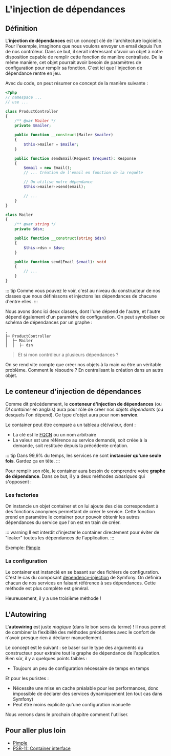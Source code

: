 # L'injection de dépendances

## Définition

L'**injection de dépendances** est un concept clé de l'architecture logicielle. Pour l'exemple, imaginons que nous voulons envoyer un email depuis l'un de nos contrôleur. Dans ce but, il serait intéressant d'avoir un objet à notre disposition capable de remplir cette fonction de manière centralisée. De la même manière, cet objet pourrait avoir besoin de paramètres de configuration pour remplir sa fonction. C'est ici que l'injection de dépendance rentre en jeu.

Avec du code, on peut résumer ce concept de la manière suivante :

``` php
<?php
// namespace ...
// use ...

class ProductController
{
    /** @var Mailer */
    private $mailer;

    public function __construct(Mailer $mailer)
    {
        $this->mailer = $mailer;
    }

    public function sendEmail(Request $request): Response
    {
        $email = new Email();
        // ... Création de l'email en fonction de la requête

        // On utilise notre dépendance
        $this->mailer->send(email);

        // ...
    }
}

class Mailer
{
    /** @var string */
    private $dsn;

    public function __construct(string $dsn)
    {
        $this->dsn = $dsn;
    }

    public function send(Email $email): void
    {
        // ...
    }
}

```

::: tip
Comme vous pouvez le voir, c'est au niveau du constructeur de nos classes que nous définissons et injectons les dépendances de chacune d'entre elles.
:::

Nous avons donc ici deux classes, dont l'une dépend de l'autre, et l'autre dépend également d'un paramètre de configuration. On peut symboliser ce schéma de dépendances par un graphe :

```
.
├─ ProductController
│  ├─ Mailer
│  │  ├─ dsn
```

> Et si mon contrôleur a plusieurs dépendances ?

On se rend vite compte que créer nos objets à la main va être un véritable problème. Comment le résoudre ? En centralisant la création dans un autre objet.

## Le conteneur d'injection de dépendances

Comme dit précédemment, le **conteneur d'injection de dépendances** (ou *DI container* en anglais) aura pour rôle de créer nos *objets dépendants* (ou desquels l'on dépend). Ce type d'objet aura pour nom **service**.

Le container peut être comparé a un tableau clé/valeur, dont :
- La clé est le [FQCN](/ressources/glossaire.md#fqcn) ou un nom arbitraire
- La valeur est une référence au service demandé, soit créée à la demande, soit restituée depuis la précédente création.

::: tip
Dans 99,9% du temps, les services ne sont **instancier qu'une seule fois**. Gardez ça en tête.
:::

Pour remplir son rôle, le container aura besoin de comprendre votre **graphe de dépendance**. Dans ce but, il y a deux méthodes *classiques* qui s'opposent :

### Les factories
On instancie un objet container et on lui ajoute des clés correspondant à des fonctions anonymes permettant de créer le service. Cette fonction prend en paramètre le container pour pouvoir obtenir les autres dépendances du service que l'on est en train de créer.

::: warning
Il est interdit d'injecter le container directement pour éviter de "leaker" toutes les dépendances de l'application.
:::

Exemple: [Pimple](https://github.com/silexphp/Pimple)

### La configuration
Le container est instancié en se basant sur des fichiers de configuration. C'est le cas du composant [dependency-injection](https://symfony.com/doc/current/components/dependency_injection.html) de Symfony.
On définira chacun de nos services en faisant référence à ses dépendances. Cette méthode est plus complète est général.

Heureusement, il y a une troisième méthode !

## L'Autowiring

L'**autowiring** est juste *magique* (dans le bon sens du terme) ! Il nous permet de combiner la flexibilité des méthodes précédentes avec le confort de n'avoir presque rien à déclarer manuellement.

Le concept est le suivant : se baser sur le type des arguments du constructeur pour extraire tout le graphe de dépendance de l'application. Bien sûr, il y a quelques points faibles :
- Toujours un peu de configuration nécessaire de temps en temps

Et pour les puristes :
- Nécessite une mise en cache préalable pour les performances, donc impossible de déclarer des services dynamiquement (en tout cas dans Symfony)
- Peut être moins explicite qu'une configuration manuelle

Nous verrons dans le prochain chapitre comment l'utiliser.

## Pour aller plus loin

- [Pimple](https://github.com/silexphp/Pimple)
- [PSR-11: Container interface](https://www.php-fig.org/psr/psr-11/)